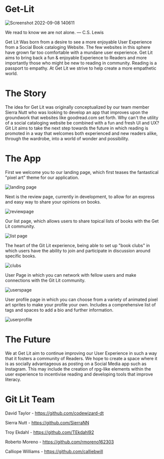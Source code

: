 # Get-Lit
![Screenshot 2022-09-08 140611](https://user-images.githubusercontent.com/107456698/189205889-2d976029-110a-47f4-b087-c978901a958a.jpg)

We read to know we are not alone.
— C.S. Lewis

Get Lit Was born from a desire to see a more enjoyable User Experience from a Social Book cataloging Website. The few websites in this sphere have grown far too comfortable with a mundane user experience. Get Lit aims to bring back a fun & enjoyable Experience to Readers and more importantly those who might be new to reading in community. Reading is a passport to empathy. At Get Lit we strive to help create a more empathetic world. 

# The Story 

The idea for Get Lit was originally conceptualized by our team member Sierra Nutt who was looking to develop an app that improves upon the groundwork that websites like goodread.com set forth. Why can't the utility of a social cataloging website be combined with a fun and fresh UI and UX? Git Lit aims to take the next step towards the future in which reading is promoted in a way that welcomes both experienced and new readers alike, through the wardrobe, into a world of wonder and possibility.

# The App

First we welcome you to our landing page, which first teases the fantastical "pixel art" theme for our application.

![landing page](https://user-images.githubusercontent.com/107456698/189207738-2cebb319-092a-43de-809d-85e9be19db77.jpg)

Next is the review page, currently in development, to allow for an express and easy way to share your opinions on books.

![reviewpage](https://user-images.githubusercontent.com/107456698/189208200-151782c8-6590-4d3d-a5bb-578f173980bc.jpg)

Our list page, which allows users to share topical lists of books with the Get Lit community. 

![list page](https://user-images.githubusercontent.com/107456698/189208397-932bf193-119a-4ed5-9878-49657c67168a.jpg)

The heart of the Git Lit experience, being able to set up "book clubs" in which users have the ability to join and participate in discussion around specific books. 

![clubs](https://user-images.githubusercontent.com/107456698/189208547-fe973dae-ba0e-4a3a-a979-dd9c4eda219f.jpg)

User Page in which you can network with fellow users and make connections with the Git Lit community. 

![userspage](https://user-images.githubusercontent.com/107456698/189208802-52c3fe80-f98c-48cc-983e-2b429ad8d227.jpg)

User profile page in which you can choose from a variety of animated pixel art sprites to make your profile your own. Includes a comprehensive list of tags and spaces to add a bio and further information. 

![userprofile](https://user-images.githubusercontent.com/107456698/189208957-95236206-ad9c-433d-bf8f-c3384ab591de.jpg)


# The Future 

We at Get Lit aim to continue improving our User Experience in such a way that it  fosters a community of Readers. We hope to create a space where it is as socially advantageous as posting on a Social Media app such as Instagram. This may include the creation of rpg-like elements within the user experience to incentivise reading and developing tools that improve literacy.  

# Git Lit Team

David Taylor - https://github.com/codewizard-dt

Sierra Nutt -  https://github.com/SierraNN

Troy Ekdahl -  https://github.com/TEkdahl92

Roberto Moreno - https://github.com/rmoreno162303

Calliope Williams - https://github.com/calliebwill


